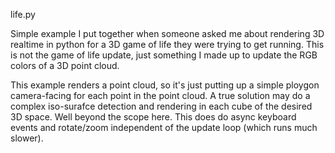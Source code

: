 life.py

Simple example I put together when someone asked me about rendering 3D realtime in python for a 3D game of life they were trying to get running.  This is not the game of life update, just something I made up to update the RGB colors of a 3D point cloud.

This example renders a point cloud, so it's just putting up a simple ploygon camera-facing for each point in the point cloud.  A true solution may do a complex iso-surafce detection and rendering in each cube of the desired 3D space.  Well beyond the scope here.  This does do async keyboard events and rotate/zoom independent of the update loop (which runs much slower).

